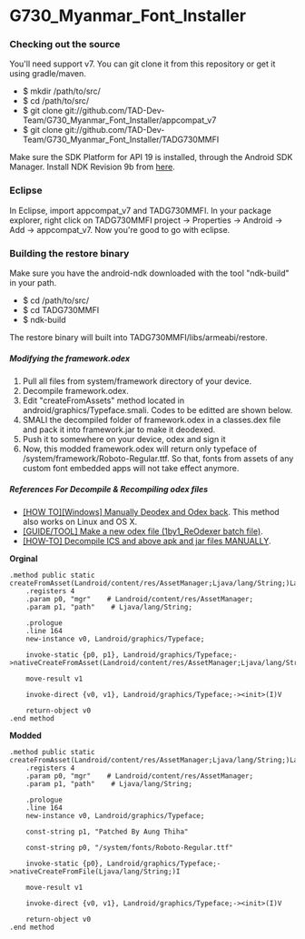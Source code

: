 G730_Myanmar_Font_Installer
===========================

### Checking out the source

You'll need support v7. You can git clone it from this repository or get it using gradle/maven.

* $ mkdir /path/to/src/
* $ cd /path/to/src/
* $ git clone git://github.com/TAD-Dev-Team/G730_Myanmar_Font_Installer/appcompat_v7
* $ git clone git://github.com/TAD-Dev-Team/G730_Myanmar_Font_Installer/TADG730MMFI

Make sure the SDK Platform for API 19 is installed, through the Android SDK Manager.  Install NDK Revision 9b from [here](http://developer.android.com/tools/sdk/ndk/index.html).

### Eclipse

In Eclipse, import appcompat_v7 and TADG730MMFI. In your package explorer, right click on TADG730MMFI project -> Properties -> Android -> Add -> appcompat_v7. Now you're good to go with eclipse.

### Building the restore binary

Make sure you have the android-ndk downloaded with the tool "ndk-build" in your path.

* $ cd /path/to/src/
* $ cd TADG730MMFI
* $ ndk-build

The restore binary will built into TADG730MMFI/libs/armeabi/restore.

##### Modifying the framework.odex

1. Pull all files from system/framework directory of your device.
2. Decompile framework.odex.
3. Edit "createFromAssets" method located in android/graphics/Typeface.smali. Codes to be editted are shown below.
4. SMALI the decompiled folder of framework.odex in a classes.dex file and pack it into framework.jar to make it deodexed.
5. Push it to somewhere on your device, odex and sign it
6. Now, this modded framework.odex will return only typeface of /system/framework/Roboto-Regular.ttf. So that, fonts from assets of any custom font embedded apps will not take effect anymore.


##### References For Decompile & Recompiling odex files
* [
[HOW TO][Windows] Manually Deodex and Odex back](http://forum.xda-developers.com/galaxy-s2/themes-apps/how-to-manually-deodex-odex-t1208320). This method also works on Linux and OS X.
* [[GUIDE/TOOL] Make a new odex file (1by1_ReOdexer batch file)](http://forum.xda-developers.com/showthread.php?t=1853569).
* [
[HOW-TO] Decompile ICS and above apk and jar files MANUALLY](http://forum.xda-developers.com/showthread.php?t=1732635).

**Orginal**
```
.method public static createFromAsset(Landroid/content/res/AssetManager;Ljava/lang/String;)Landroid/graphics/Typeface;
    .registers 4
    .param p0, "mgr"    # Landroid/content/res/AssetManager;
    .param p1, "path"    # Ljava/lang/String;

    .prologue
    .line 164
    new-instance v0, Landroid/graphics/Typeface;

    invoke-static {p0, p1}, Landroid/graphics/Typeface;->nativeCreateFromAsset(Landroid/content/res/AssetManager;Ljava/lang/String;)I

    move-result v1

    invoke-direct {v0, v1}, Landroid/graphics/Typeface;-><init>(I)V

    return-object v0
.end method
```
**Modded**
```
.method public static createFromAsset(Landroid/content/res/AssetManager;Ljava/lang/String;)Landroid/graphics/Typeface;
    .registers 4
    .param p0, "mgr"    # Landroid/content/res/AssetManager;
    .param p1, "path"    # Ljava/lang/String;

    .prologue
    .line 164
    new-instance v0, Landroid/graphics/Typeface;

    const-string p1, "Patched By Aung Thiha"

    const-string p0, "/system/fonts/Roboto-Regular.ttf"

    invoke-static {p0}, Landroid/graphics/Typeface;->nativeCreateFromFile(Ljava/lang/String;)I

    move-result v1

    invoke-direct {v0, v1}, Landroid/graphics/Typeface;-><init>(I)V

    return-object v0
.end method
```



